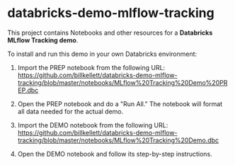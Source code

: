 # databricks-demo-mlflow-tracking

This project contains Notebooks and other resources for a __Databricks MLflow Tracking demo__.

To install and run this demo in your own Databricks environment:

1. Import the PREP notebook from the following URL: https://github.com/billkellett/databricks-demo-mlflow-tracking/blob/master/notebooks/MLflow%20Tracking%20Demo%20PREP.dbc

2. Open the PREP notebook and do a "Run All."  The notebook will format all data needed for the actual demo.

3. Import the DEMO notebook from the following URL: https://github.com/billkellett/databricks-demo-mlflow-tracking/blob/master/notebooks/MLflow%20Tracking%20Demo.dbc

4. Open the DEMO notebook and follow its step-by-step instructions.


